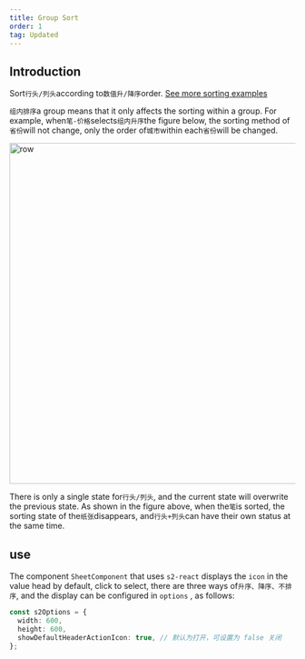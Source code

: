 ```yaml
---
title: Group Sort
order: 1
tag: Updated
---
```


## Introduction

Sort`行头/列头`according to`数值升/降序`order. [See more sorting examples](https://s2.antv.antgroup.com/examples#category-sort)

`组内排序`a group means that it only affects the sorting within a group. For example, when`笔-价格`selects`组内升序`the figure below, the sorting method of`省份`will not change, only the order of`城市`within each`省份`will be changed.

<img src="https://gw.alipayobjects.com/mdn/rms_56cbb2/afts/img/A*SszqS7EGaXkAAAAAAAAAAAAAARQnAQ" width="600" alt="row">

There is only a single state for`行头/列头`, and the current state will overwrite the previous state. As shown in the figure above, when the`笔`is sorted, the sorting state of the`纸张`disappears, and`行头+列头`can have their own status at the same time.

## use

The component `SheetComponent` that uses `s2-react` displays the `icon` in the value head by default, click to select, there are three ways of`升序、降序、不排序`, and the display can be configured in `options` , as follows:

```ts
const s2Options = {
  width: 600,
  height: 600,
  showDefaultHeaderActionIcon: true, // 默认为打开，可设置为 false 关闭
};
```
